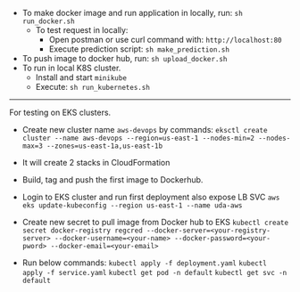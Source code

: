 - To make docker image and run application in locally, run: `sh run_docker.sh`
  - To test request in locally:
    - Open postman or use curl command with: `http://localhost:80`
    - Execute prediction script: `sh make_prediction.sh`
- To push image to docker hub, run: `sh upload_docker.sh`
- To run in local K8S cluster.
  - Install and start `minikube`
  - Execute: `sh run_kubernetes.sh`

---
For testing on EKS clusters.
- Create new cluster name `aws-devops` by commands: `eksctl create cluster --name aws-devops --region=us-east-1 --nodes-min=2 --nodes-max=3 --zones=us-east-1a,us-east-1b`
- It will create 2 stacks in CloudFormation

- Build, tag and push the first image to Dockerhub.

- Login to EKS cluster and run first deployment also expose LB SVC
`aws eks update-kubeconfig --region us-east-1 --name uda-aws`

- Create new secret to pull image from Docker hub to EKS
`kubectl create secret docker-registry regcred --docker-server=<your-registry-server> --docker-username=<your-name> --docker-password=<your-pword> --docker-email=<your-email>`

- Run below commands:
`kubectl apply -f deployment.yaml`
`kubectl apply -f service.yaml`
`kubectl get pod -n default`
`kubectl get svc -n default`